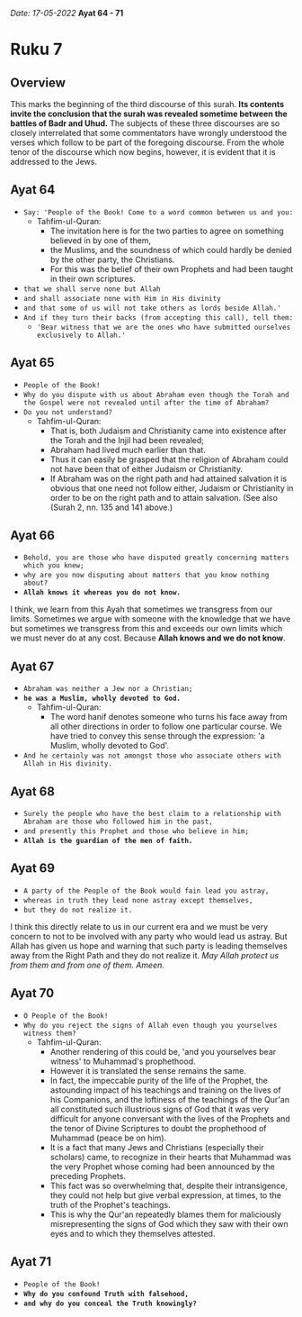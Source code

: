 *Date: 17-05-2022*
**Ayat 64 - 71**
# Ruku 7

## Overview
This marks the beginning of the third discourse of this surah. 
**Its contents invite the conclusion that the surah was revealed sometime between the battles of Badr and Uhud.**
The subjects of these three discourses are so closely interrelated that some commentators have wrongly understood the verses which follow to be part of the foregoing discourse. 
From the whole tenor of the discourse which now begins, however, it is evident that it is addressed to the Jews.

## Ayat 64

- `Say: 'People of the Book! Come to a word common between us and you:`
  - Tahfim-ul-Quran:
    - The invitation here is for the two parties to agree on something believed in by one of them, 
    - the Muslims, and the soundness of which could hardly be denied by the other party, the Christians. 
    - For this was the belief of their own Prophets and had been taught in their own scriptures.
- `that we shall serve none but Allah` 
- `and shall associate none with Him in His divinity`
- `and that some of us will not take others as lords beside Allah.'`
- `And if they turn their backs (from accepting this call), tell them:` 
  - `'Bear witness that we are the ones who have submitted ourselves exclusively to Allah.'` 


## Ayat 65

- `People of the Book!`
- `Why do you dispute with us about Abraham even though the Torah and the Gospel were not revealed until after the time of Abraham?`
- `Do you not understand?`
  - Tahfim-ul-Quran:
    - That is, both Judaism and Christianity came into existence after the Torah and the Injil had been revealed;
    - Abraham had lived much earlier than that.
    - Thus it can easily be grasped that the religion of Abraham could not have been that of either Judaism or Christianity. 
    - If Abraham was on the right path and had attained salvation it is obvious that one need not follow either, Judaism or Christianity in order to be on the right path and to attain salvation. (See also (Surah 2, nn. 135 and 141 above.)


## Ayat 66
- `Behold, you are those who have disputed greatly concerning matters which you knew;`
- `why are you now disputing about matters that you know nothing about?`
- **`Allah knows it whereas you do not know.`**


I think, we learn from this Ayah that sometimes we transgress from our limits. Sometimes we argue with someone with the knowledge that we have but sometimes we transgress from this and exceeds our own limits which we must never do at any cost.
Because **Allah knows and we do not know**.

## Ayat 67


- `Abraham was neither a Jew nor a Christian;` 
- **`he was a Muslim, wholly devoted to God.`**
  - Tahfim-ul-Quran:
    - The word hanif denotes someone who turns his face away from all other directions in order to follow one particular course. We have tried to convey this sense through the expression: 'a Muslim, wholly devoted to God'.
- `And he certainly was not amongst those who associate others with Allah in His divinity.`


## Ayat 68

- `Surely the people who have the best claim to a relationship with Abraham are those who followed him in the past,`
- `and presently this Prophet and those who believe in him;` 
- **`Allah is the guardian of the men of faith.`**


## Ayat 69

- `A party of the People of the Book would fain lead you astray,` 
- `whereas in truth they lead none astray except themselves,` 
- `but they do not realize it.`


I think this directly relate to us in our current era and we must be very concern to not to be involved with any party who would lead us astray.
But Allah has given us hope and warning that such party is leading themselves away from the Right Path and they do not realize it.
*May Allah protect us from them and from one of them. Ameen.*


## Ayat 70

- `O People of the Book!`
- `Why do you reject the signs of Allah even though you yourselves witness them?`
  - Tahfim-ul-Quran:
    - Another rendering of this could be, 'and you yourselves bear witness' to Muhammad's prophethood. 
    - However it is translated the sense remains the same. 
    - In fact, the impeccable purity of the life of the Prophet, the astounding impact of his teachings and training on the lives of his Companions, and the loftiness of the teachings of the Qur'an all constituted such illustrious signs of God that it was very difficult for anyone conversant with the lives of the Prophets and the tenor of Divine Scriptures to doubt the prophethood of Muhammad (peace be on him).
    - It is a fact that many Jews and Christians (especially their scholars) came, to recognize in their hearts that Muhammad was the very Prophet whose coming had been announced by the preceding Prophets. 
    - This fact was so overwhelming that, despite their intransigence, they could not help but give verbal expression, at times, to the truth of the Prophet's teachings. 
    - This is why the Qur'an repeatedly blames them for maliciously misrepresenting the signs of God which they saw with their own eyes and to which they themselves attested.


## Ayat 71
- `People of the Book!`
- **`Why do you confound Truth with falsehood,`** 
- **`and why do you conceal the Truth knowingly?`**